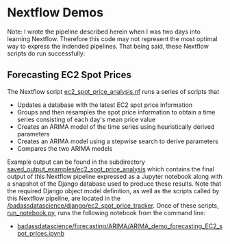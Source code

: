 # Nextflow Demos

Note:  I wrote the pipeline described herein when I was two days into learning Nextflow. Therefore this code may not represent the most optimal way to express the indended pipelines. That being said, these Nextflow scripts do run successfully:

## Forecasting EC2 Spot Prices

The Nextflow script [ec2_spot_price_analysis.nf](ec2_spot_price_analysis.nf) runs a series of scripts that

- Updates a database with the latest EC2 spot price information
- Groups and then resamples the spot price information to obtain a time series consisting of each day's mean price value
- Creates an ARIMA model of the time series using heuristically derived parameters
- Creates an ARIMA model using a stepwise search to derive parameters
- Compares the two ARIMA models

Example output can be found in the subdirectory [saved_output_examples/ec2_spot_price_analysis](saved_output_examples/ec2_spot_price_analysis) which contains the final output of this Nextflow pipeline expressed as a Jupyter notebook along with a snapshot of the Django database used to produce these results. Note that the required Django object model definition, as well as the scripts called by this Nextflow pipeline, are located in the [/badassdatascience/django/ec2_spot_price_tracker](/badassdatascience/django/ec2_spot_price_tracker). Once of these scripts, [run_notebook.py](/badassdatascience/django/ec2_spot_price_tracker/scripts/run_notebook.py), runs the following notebook from the command line:

- [badassdatascience/forecasting/ARIMA/ARIMA_demo_forecasting_EC2_spot_prices.ipynb](/badassdatascience/forecasting/ARIMA/ARIMA_demo_forecasting_EC2_spot_prices.ipynb)



